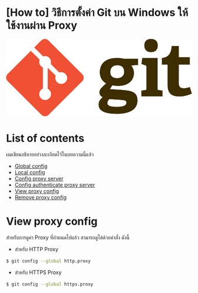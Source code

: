 # [How to] วิธีการตั้งค่า Git บน Windows ให้ใช้งานผ่าน Proxy

![](./Git-Logo-2Color.webp)

# List of contents

ผมเขียนอธิบายอย่างละเอียดไว้ในบทความนี้แล้ว  

- [Global config](/blog/what-is-apache-maven/)
- [Local config](/blog/what-is-apache-maven/)
- [Config proxy server](/blog/what-is-apache-maven/)
- [Config authenticate proxy server](/blog/what-is-apache-maven/)
- [View proxy config](/blog/what-is-apache-maven/)
- [Remove proxy config](/blog/what-is-apache-maven/)

# View proxy config

สำหรับการดูค่า Proxy ที่กำหนดไปแล้ว สามารถดูได้ด้วยคำสั่ง ดังนี้


- สำหรับ HTTP Proxy

```sh
$ git config --global http.proxy
```

- สำหรับ HTTPS Proxy

```sh
$ git config --global https.proxy
```